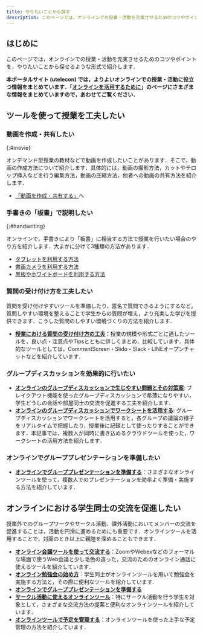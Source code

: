 ```yaml
---
title: やりたいことから探す
description: このページでは，オンラインでの授業・活動を充実させるためのコツやポイントを，やりたいことから探せるような形式で紹介します．
---
```


## はじめに

このページでは，オンラインでの授業・活動を充実させるためのコツやポイントを，やりたいことから探せるような形式で紹介します．

**本ポータルサイト (utelecon) では，よりよいオンラインでの授業・活動に役立つ情報をまとめています．「[オンラインを活用するために](/online/)」のページにさまざまな情報をまとめていますので，あわせてご覧ください．**

## ツールを使って授業を工夫したい

### 動画を作成・共有したい
{:#movie}

オンデマンド型授業の教材などで動画を作成したいことがあります．そこで，動画の作成方法について紹介します．具体的には，動画の撮影方法，カットやテロップ挿入などを行う編集方法，動画の圧縮方法，他者への動画の共有方法を紹介します．

- [「動画を作成・共有する」](/articles/create_share_movie/)へ

### 手書きの「板書」で説明したい
{:#handwriting}

オンラインで，手書きにより「板書」に相当する方法で授業を行いたい場合のやり方を紹介します．大まかに分けて3種類の方法があります．

- [タブレットを利用する方法](handwriting/tablet)
- [書画カメラを利用する方法](handwriting/camera)
- [黒板やホワイトボードを利用する方法](handwriting/board)


### 質問の受け付け方を工夫したい
質問を受け付けやすいツールを準備したり，匿名で質問できるようにするなど，質問しやすい環境を整えることで学生からの質問が増え，より充実した学びを提供できます．こうした質問のしやすい環境づくりの方法を紹介します．

- **[授業における質問の受け付け方の工夫](/articles/question-tools/)**：授業の規模や形式ごとに適したツールを，良い点・注意点やTipsとともに詳しくまとめ，比較しています．具体的なツールとしては，CommentScreen・Slido・Slack・LINEオープンチャットなどを紹介しています．

### グループディスカッションを効果的に行いたい

- **[オンラインのグループディスカッションで生じやすい問題とその対策案](/articles/group-discussion/)**: ブレイクアウト機能を使ったグループディスカッションで希薄になりやすい，学生どうしの会話や部屋同士の交流を促進する工夫を紹介します．
- **[オンラインのグループディスカッションでワークシートを活用する](/articles/group-discussion-worksheet/)**: グループディスカッションでワークシートを活用すると，各グループの議論の様子をリアルタイムで把握したり，授業後に記録として使ったりすることができます．本記事では，複数人が同時に書き込めるクラウドツールを使った，ワークシートの活用方法を紹介します．

### オンラインでグループプレゼンテーションを準備したい

- **[オンラインでグループプレゼンテーションを準備する](/articles/group-presentation/)**：さまざまなオンラインツールを使って，複数人でのプレゼンテーションを効率よく準備・実施する方法を紹介しています．


## オンラインにおける学生同士の交流を促進したい

授業外でのグループワークやサークル活動、課外活動においてメンバーの交流を促進することは，活動を円滑に進めるためにも重要です．オンラインツールを活用することで，対面のとき以上に親睦を深めることもできます．

- **[オンライン会議ツールを使って交流する](/articles/online-interaction/)**：ZoomやWebexなどのフォーマルな場面で使うWeb会議と少し毛色の違った，交流のためのオンライン通話に使えるツールを紹介しています．
- **[オンライン勉強会の始め方](/articles/student-communication/)**：学生同士がオンラインツールを用いて勉強会を実施する方法と，その際に便利なツールを紹介しています.
- **[オンラインでグループプレゼンテーションを準備する](/articles/group-presentation/)**
- **[サークル活動に使えるオンラインツール](/articles/club-activity/)**：特にサークル活動を行う学生を対象として，さまざまな交流方法の提案と便利なオンラインツールを紹介しています．
- **[オンラインツールで予定を管理する](/articles/schedule-management/)**：オンラインツールを使った上手な予定管理の方法を紹介しています．

<!--

## 著作権について知りたい
{:#copyright}

オンラインを取り入れた授業では，授業資料は教室内での配布にとどまらず，Web 会議システムやネットワークストレージなどを通して配信および共有される機会が多くなります．  
教育現場における著作物の適切な取り扱いについて，基礎的な知識，お役立ち情報などを以下のページでまとめて紹介します．

→ **[オンライン授業資料における著作物の取り扱い](/articles/copyright-overview/)**

-->
